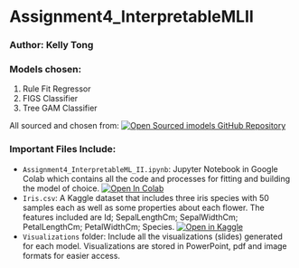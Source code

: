 # Assignment4_InterpretableMLII
### Author: Kelly Tong


### Models chosen: 
1. Rule Fit Regressor
2. FIGS Classifier
3. Tree GAM Classifier

All sourced and chosen from: [![Open Sourced imodels GitHub Repository](https://img.shields.io/badge/GitHub-Open%20in%20GitHub-blue)](https://github.com/csinva/imodels?tab=readme-ov-file)

### Important Files Include: 
- `Assignment4_InterpretableML_II.ipynb`: Jupyter Notebook in Google Colab which contains all the code and processes for fitting and building the model of choice. [![Open In Colab](https://colab.research.google.com/assets/colab-badge.svg)](https://colab.research.google.com/github/Kelly0604/Assignment4_InterpretableMLII/blob/main/Assignment4_InterpretableML_II.ipynb)
- `Iris.csv`: A Kaggle dataset that includes three iris species with 50 samples each as well as some properties about each flower. The features included are Id; SepalLengthCm; SepalWidthCm; PetalLengthCm; PetalWidthCm; Species. [![Open in Kaggle](https://img.shields.io/badge/Kaggle-Open%20in%20Kaggle-blue)](https://www.kaggle.com/datasets/uciml/iris)
- `Visualizations` folder: Include all the visualizations (slides) generated for each model. Visualizations are stored in PowerPoint, pdf and image formats for easier access. 
